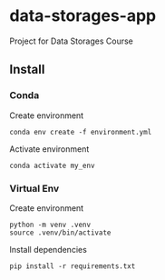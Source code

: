 # data-storages-app
Project for Data Storages Course


## Install

### Conda
Create environment
```
conda env create -f environment.yml
```

Activate environment
```
conda activate my_env
```

### Virtual Env
Create environment
```
python -m venv .venv
source .venv/bin/activate
```

Install dependencies
```
pip install -r requirements.txt
```


